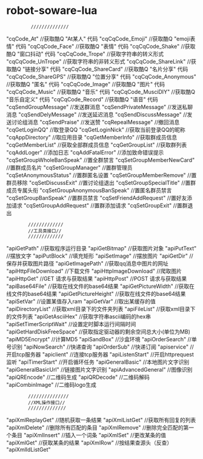 # robot-soware-lua

             //////////////
"cqCode_At"
            //获取酷Q "At某人" 代码
"cqCqCode_Emoji"
            //获取酷Q "emoji表情" 代码
"cqCqCode_Face"
            //获取酷Q "表情" 代码
"cqCqCode_Shake"
            //获取酷Q "窗口抖动" 代码
"cqCqCode_Trope"
            //获取字符串的转义形式
"cqCqCode_UnTrope"
            //获取字符串的非转义形式
"cqCqCode_ShareLink"
            //获取酷Q "链接分享" 代码
"cqCqCode_ShareCard"
            //获取酷Q "名片分享" 代码
"cqCqCode_ShareGPS"
            //获取酷Q "位置分享" 代码
"cqCqCode_Anonymous"
            //获取酷Q "匿名" 代码
"cqCqCode_Image"
            //获取酷Q "图片" 代码
"cqCqCode_Music"
            //获取酷Q "音乐" 代码
"cqCqCode_MusciDIY"
            //获取酷Q "音乐自定义" 代码
"cqCqCode_Record"
            //获取酷Q "语音" 代码
"cqSendGroupMessage"
            //发送群消息
"cqSendPrivateMessage"
            //发送私聊消息
"cqSendDelyMessage"
            //发送延迟消息
"cqSendDiscussMessage"
            //发送讨论组消息
"cqSendPraise"
            //发送赞
"cqRepealMessage"
            //撤回消息
"cqGetLoginQQ"
            //取登录QQ
"cqGetLoginNick"
            //获取当前登录QQ的昵称
"cqAppDirectory"
            //取应用目录
"cqGetMemberInfo"
            //获取群成员信息
"cqGetMemberList"
            //获取全部群成员信息
"cqGetGroupList"
            //获取群列表
"cqAddLoger"
            //添加日志
"cqAddFatalError"
            //添加致命错误提示
"cqSetGroupWholeBanSpeak"
            //置全群禁言
"cqSetGroupMemberNewCard"
            //置群成员名片
"cqSetGroupManager"
            //置群管理员
"cqSetAnonymousStatus"
            //置群匿名设置
"cqSetGroupMemberRemove"
            //置群员移除
"cqSetDiscussExit"
            //置讨论组退出
"cqSetGroupSpecialTitle"
            //置群成员专属头衔
"cqSetGroupAnonymousBanSpeak"
            //置匿名群员禁言
"cqSetGroupBanSpeak"
            //置群员禁言
"cqSetFriendAddRequest"
            //置好友添加请求
"cqSetGroupAddRequest"
            //置群添加请求
"cqSetGroupExit"
            //置群退出


            /////////////
            //工具类接口//
            /////////////
"apiGetPath"
            //获取程序运行目录
"apiGetBitmap"
            //获取图片对象
"apiPutText"
            //摆放文字
"apiPutBlock"
            //填充矩形
"apiSetImage"
            //摆放图片
"apiGetDir"
            //保存并获取图片路径
"apiGetImagePath"
            //获取qq消息中图片的网址
"apiHttpFileDownload"
            //下载文件
"apiHttpImageDownload"
            //爬取图片
"apiHttpGet"
            //GET 请求与获取结果
"apiHttpPost"
            //POST 请求与获取结果
"apiBase64File"
            //获取在线文件的base64结果
"apiGetPictureWidth"
            //获取在线文件的base64结果
"apiGetPictureHeight"
            //获取在线文件的base64结果
"apiSetVar"
            //设置某值存入ram
"apiGetVar"
            //取出某缓存的值
"apiDirectoryList"
            //获取xml目录下的文件夹列表
"apiFileList"
            //获取xml目录下的文件列表
"apiGetAsciiHex"
            //获取字符串ascii编码的hex串
"apiSetTimerScriptWait"
            //设置定时脚本运行间隔时间
"apiGetHardDiskFreeSpace"
            //获取指定驱动器的剩余空间总大小(单位为MB)
"apiMD5Encrypt"
            //计算MD5
"apiSandBox"
            //沙盒环境
"apiOrderSearch"
            //单号识别
"apiNowSearch"
            //快递查询
"apiOrderSub"
            //快递订阅
"apiservice"
            //开启tcp服务器
"apiclient"
            //连接tcp服务器
"apiListenStart"
            //开启httprequest监听
"apiTimerStart"
            //开启循环任务
"apiGeneralBasic"
            //本地图片文字识别
"apiGeneralBasicUrl"
            //链接图片文字识别
"apiAdvancedGeneral"
            //图像识别
"apiQREncode"
            //二维码生成
"apiQRDecode"
            //二维码解码
"apiCombinImage"
            //二维码logo生成
            

            ///////////////
            //XML操作接口//
            //////////////
"apiXmlReplayGet"
            //随机获取一条结果
"apiXmlListGet"
            //获取所有回复的列表
"apiXmlDelete"
            //删除所有匹配的条目
"apiXmlRemove"
            //删除完全匹配的第一个条目
"apiXmlInsert"
            //插入一个词条
"apiXmlSet"
            //更改某条的值
"apiXmlGet"
            //获取某条的结果
"apiXmlRow"
            //按结果查源头（反查）
"apiXmlIdListGet"

